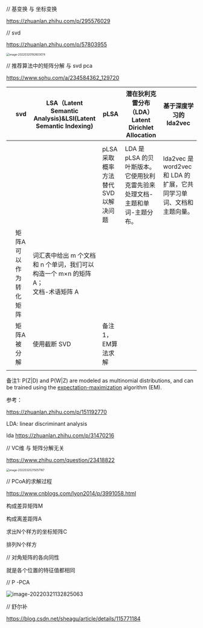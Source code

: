 //  基变换 与 坐标变换

https://zhuanlan.zhihu.com/p/295576029



// svd

https://zhuanlan.zhihu.com/p/57803955

<img src="../../../../../Documents/typora/images/image-20220320192603074.png" alt="image-20220320192603074" style="zoom:50%;" />







//  推荐算法中的矩阵分解 与 svd pca

https://www.sohu.com/a/234584362_129720

|      | svd                   | LSA（Latent Semantic Analysis)&LSI(Latent Semantic Indexing) | pLSA                                | 潜在狄利克雷分布（LDA）<br />Latent Dirichlet Allocation     | 基于深度学习的 lda2vec                                       |
| ---- | --------------------- | ------------------------------------------------------------ | ----------------------------------- | ------------------------------------------------------------ | ------------------------------------------------------------ |
|      |                       |                                                              |                                     |                                                              |                                                              |
|      |                       |                                                              | pLSA采取概率方法替代 SVD 以解决问题 | LDA 是 pLSA 的贝叶斯版本。它使用狄利克雷先验来处理文档-主题和单词-主题分布。 | lda2vec 是 word2vec 和 LDA 的扩展，它共同学习单词、文档和主题向量。 |
|      | 矩阵A可以作为转化矩阵 | 词汇表中给出 m 个文档和 n 个单词，我们可以构造一个 m×n 的矩阵 A；<br />文档-术语矩阵 A |                                     |                                                              |                                                              |
|      | 矩阵A被分解           | 使用截断 SVD                                                 | 备注1，EM算法求解                   |                                                              |                                                              |
|      |                       |                                                              |                                     |                                                              |                                                              |





备注1:  P(Z|D) and P(W|Z) are modeled as multinomial distributions, and can be trained using the [expectation-maximization](https://en.wikipedia.org/wiki/Expectation–maximization_algorithm) algorithm (EM).



参考：

https://zhuanlan.zhihu.com/p/151192770

LDA: linear discriminant analysis

lda https://zhuanlan.zhihu.com/p/31470216





//  VC维 与 矩阵分解无关

https://www.zhihu.com/question/23418822

<img src="../../../../../Documents/typora/images/image-20220320215057167.png" alt="image-20220320215057167" style="zoom: 50%;" />



// PCoA的求解过程

https://www.cnblogs.com/lyon2014/p/3991058.html



构成差异矩阵M

构成离差距阵A

求出N个样方的坐标矩阵C

 排列N个样方



// 对角矩阵的各向同性

就是各个位置的特征值都相同





// P	-PCA

![image-20220321132825063](../../../../../Documents/typora/images/image-20220321132825063.png)





// 舒尔补

https://blog.csdn.net/sheagu/article/details/115771184



